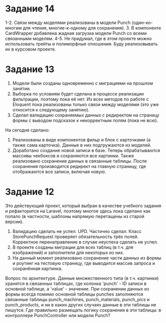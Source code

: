 # Задание 14
1-2. Связи между моделями реализованы в модели Punch (один-ко-многим для чтения, многие-к-одному для сохранения). 
3. В компоненте CardWrapper добавлена жадная загрузка модели Punch со всеми связанными моделям.
4-5. Не придумал, где в этом проекте можно использовать трейты и полиморфные отношения. Буду реализовывать их в курсовом проекте.

# Задание 13
1. Модели были созданы одновременно с миграциями на прошлом занятии.
2. Выборка по условиям будет сделана в процессе реализации фильтрации, поэтому пока её нет. Из всех методов по работе с Eloquent пока реализованы только связи между моделями (это уже относится к следующему занятию).
3. Сделал валидацию сохраняемых данных с редиректом на страницу формы с выводом подсказок к некорректным полям (пока не всю).

На сегодня сделано:
1. Реализованы в виде компонентов фильр и блок с карточками (а также сама карточка). Данные в них подгружаются из моделей.
2. Доработано создание новой записи в базе. Теперь обрабатываются массивы чекбоксов и сохраняются все картинки. Также реализовано сохранение данных в связанные таблицы. После сохранения производится редирект на главную страницу, где отображаются все записи, включая новую.


# Задание 12

Это действующий проект, который выбран в качестве учебного задания и рефакторится на Laravel, поэтому многое здесь пока сделано как попало (в частности, шаблоны напрямую перетащены из старой версии).

1. Валидацию сделать не успел.
UPD. Частично сделал. Класс StorePunchRequest проверяет обязательность трёх полей. Корректное перенаправление в случае неуспеха сделать не успел.
2. В проекте созданы миграции для всех таблиц (в т.ч. для изображений) и заполнители для некоторых из них.
3. На данный момент реализовано сохранение части данных из формы и роутинг на тестовую страницу, где выводится массив запроса и сохранённая картинка.

Вопрос по архитектуре. Данные множественного типа (в т.ч. картинки) хранятся в связанных таблицах, где колонка 'punch' - ID записи в основной таблице, а 'value' - значение. При сохранении данных из формы всегда помимо основной таблицы punches заполняются связанные таблицы punch_machines, punch_materials, punch_pics и punch_products, и ни в каких других случаях данные в эти таблицы не пишутся. Где правильно размещать логику сохранения в эти таблицы: в контроллере PunchController или модели Punch?